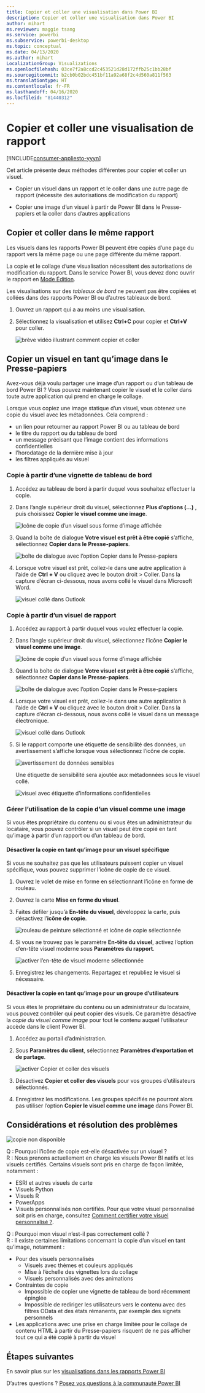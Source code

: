 ```yaml
---
title: Copier et coller une visualisation dans Power BI
description: Copier et coller une visualisation dans Power BI
author: mihart
ms.reviewer: maggie tsang
ms.service: powerbi
ms.subservice: powerbi-desktop
ms.topic: conceptual
ms.date: 04/13/2020
ms.author: mihart
LocalizationGroup: Visualizations
ms.openlocfilehash: 03ce7f2a8ccd2c453521d28d172ffb25c1bb28bf
ms.sourcegitcommit: b2cb0b02bdc451bf11a92a68f2c4d560a811f563
ms.translationtype: HT
ms.contentlocale: fr-FR
ms.lasthandoff: 04/16/2020
ms.locfileid: "81440312"
---
```

# <a name="copy-and-paste-a-report-visualization"></a>Copier et coller une visualisation de rapport

[!INCLUDE[consumer-appliesto-yyyn](../includes/consumer-appliesto-yyyn.md)]

Cet article présente deux méthodes différentes pour copier et coller un visuel. 
* Copier un visuel dans un rapport et le coller dans une autre page de rapport (nécessite des autorisations de modification du rapport)

* Copier une image d’un visuel à partir de Power BI dans le Presse-papiers et la coller dans d’autres applications

## <a name="copy-and-paste-within-the-same-report"></a>Copier et coller dans le même rapport
Les visuels dans les rapports Power BI peuvent être copiés d’une page du rapport vers la même page ou une page différente du même rapport. 

La copie et le collage d’une visualisation nécessitent des autorisations de modification du rapport. Dans le service Power BI, vous devez donc ouvrir le rapport en [Mode Édition](../consumer/end-user-reading-view.md). 

Les visualisations sur des *tableaux de bord* ne peuvent pas être copiées et collées dans des rapports Power BI ou d’autres tableaux de bord.

1. Ouvrez un rapport qui a au moins une visualisation.  

2. Sélectionnez la visualisation et utilisez **Ctrl+C** pour copier et **Ctrl+V** pour coller.      

   ![brève vidéo illustrant comment copier et coller](media/power-bi-visualization-copy-paste/copypasteviznew.gif)


## <a name="copy-a-visual-as-an-image-to-your-clipboard"></a>Copier un visuel en tant qu’image dans le Presse-papiers

Avez-vous déjà voulu partager une image d’un rapport ou d’un tableau de bord Power BI ? Vous pouvez maintenant copier le visuel et le coller dans toute autre application qui prend en charge le collage. 

Lorsque vous copiez une image statique d’un visuel, vous obtenez une copie du visuel avec les métadonnées. Cela comprend :
* un lien pour retourner au rapport Power BI ou au tableau de bord
* le titre du rapport ou du tableau de bord
* un message précisant que l’image contient des informations confidentielles
* l’horodatage de la dernière mise à jour
* les filtres appliqués au visuel

### <a name="copy-from-a-dashboard-tile"></a>Copie à partir d’une vignette de tableau de bord

1. Accédez au tableau de bord à partir duquel vous souhaitez effectuer la copie.

2. Dans l’angle supérieur droit du visuel, sélectionnez **Plus d’options (...)** , puis choisissez **Copier le visuel comme une image**. 

    ![Icône de copie d’un visuel sous forme d’image affichée](media/power-bi-visualization-copy-paste/power-bi-copy-dashboard.png)

3. Quand la boîte de dialogue **Votre visuel est prêt à être copié** s’affiche, sélectionnez **Copier dans le Presse-papiers**.

    ![boîte de dialogue avec l’option Copier dans le Presse-papiers](media/power-bi-visualization-copy-paste/power-bi-copied.png)

4. Lorsque votre visuel est prêt, collez-le dans une autre application à l’aide de **Ctrl + V** ou cliquez avec le bouton droit > Coller. Dans la capture d’écran ci-dessous, nous avons collé le visuel dans Microsoft Word. 

    ![visuel collé dans Outlook](media/power-bi-visualization-copy-paste/power-bi-paste-word.png)

### <a name="copy-from-a-report-visual"></a>Copie à partir d’un visuel de rapport 

1. Accédez au rapport à partir duquel vous voulez effectuer la copie.

2. Dans l’angle supérieur droit du visuel, sélectionnez l’icône **Copier le visuel comme une image**. 

    ![Icône de copie d’un visuel sous forme d’image affichée](media/power-bi-visualization-copy-paste/power-bi-copy-icon.png)

3. Quand la boîte de dialogue **Votre visuel est prêt à être copié** s’affiche, sélectionnez **Copier dans le Presse-papiers**.

    ![boîte de dialogue avec l’option Copier dans le Presse-papiers](media/power-bi-visualization-copy-paste/power-bi-copied.png)


4. Lorsque votre visuel est prêt, collez-le dans une autre application à l’aide de **Ctrl + V** ou cliquez avec le bouton droit > Coller. Dans la capture d’écran ci-dessous, nous avons collé le visuel dans un message électronique.

    ![visuel collé dans Outlook](media/power-bi-visualization-copy-paste/power-bi-copy-email.png)

5. Si le rapport comporte une étiquette de sensibilité des données, un avertissement s’affiche lorsque vous sélectionnez l’icône de copie.  

    ![avertissement de données sensibles](media/power-bi-visualization-copy-paste/power-bi-sensitive.png)

    Une étiquette de sensibilité sera ajoutée aux métadonnées sous le visuel collé. 

    ![visuel avec étiquette d’informations confidentielles](media/power-bi-visualization-copy-paste/power-bi-confidential.png)

### <a name="manage-use-of-copying-a-visual-as-an-image"></a>Gérer l’utilisation de la copie d’un visuel comme une image
Si vous êtes propriétaire du contenu ou si vous êtes un administrateur du locataire, vous pouvez contrôler si un visuel peut être copié en tant qu’image à partir d’un rapport ou d’un tableau de bord.

#### <a name="disable-copy-as-an-image-for-a-specific-visual"></a>Désactiver la copie en tant qu’image pour un visuel spécifique
Si vous ne souhaitez pas que les utilisateurs puissent copier un visuel spécifique, vous pouvez supprimer l’icône de copie de ce visuel.
1. Ouvrez le volet de mise en forme en sélectionnant l’icône en forme de rouleau. 

1. Ouvrez la carte **Mise en forme du visuel**.
1. Faites défiler jusqu’à **En-tête du visuel**, développez la carte, puis désactivez l’**icône de copie**.

    ![rouleau de peinture sélectionné et icône de copie sélectionnée](media/power-bi-visualization-copy-paste/power-bi-visual-header.png)

1. Si vous ne trouvez pas le paramètre **En-tête du visuel**, activez l’option d’en-tête visuel moderne sous **Paramètres du rapport**. 

    ![activer l’en-tête de visuel moderne sélectionnée](media/power-bi-visualization-copy-paste/power-bi-use-modern.png)

1. Enregistrez les changements. Repartagez et republiez le visuel si nécessaire.

#### <a name="disable-copy-as-an-image-for-a-group-of-users"></a>Désactiver la copie en tant qu’image pour un groupe d’utilisateurs

Si vous êtes le propriétaire du contenu ou un administrateur du locataire, vous pouvez contrôler qui peut copier des visuels. Ce paramètre désactive la *copie du visuel comme image* pour tout le contenu auquel l’utilisateur accède dans le client Power BI.
  
1. Accédez au portail d’administration.

1. Sous **Paramètres du client**, sélectionnez **Paramètres d’exportation et de partage**. 

    ![activer Copier et coller des visuels](media/power-bi-visualization-copy-paste/power-bi-enable.png)

1. Désactivez **Copier et coller des visuels** pour vos groupes d’utilisateurs sélectionnés. 

1. Enregistrez les modifications. Les groupes spécifiés ne pourront alors pas utiliser l’option **Copier le visuel comme une image** dans Power BI. 
  

## <a name="considerations-and-troubleshooting"></a>Considérations et résolution des problèmes

   ![copie non disponible](media/power-bi-visualization-copy-paste/power-bi-copy-grey.png)


Q : Pourquoi l’icône de copie est-elle désactivée sur un visuel ?    
R : Nous prenons actuellement en charge les visuels Power BI natifs et les visuels certifiés. Certains visuels sont pris en charge de façon limitée, notamment : 
- ESRI et autres visuels de carte 
- Visuels Python 
- Visuels R 
- PowerApps 
- Visuels personnalisés non certifiés. Pour que votre visuel personnalisé soit pris en charge, consultez [Comment certifier votre visuel personnalisé ?](../developer/visuals/power-bi-custom-visuals-certified.md). 


Q : Pourquoi mon visuel n’est-il pas correctement collé ?    
R : Il existe certaines limitations concernant la copie d’un visuel en tant qu’image, notamment : 
- Pour des visuels personnalisés 
    - Visuels avec thèmes et couleurs appliqués 
    - Mise à l’échelle des vignettes lors du collage 
    - Visuels personnalisés avec des animations 
- Contraintes de copie 
    - Impossible de copier une vignette de tableau de bord récemment épinglée 
    - Impossible de rediriger les utilisateurs vers le contenu avec des filtres OData et des états rémanents, par exemple des signets personnels 
- Les applications avec une prise en charge limitée pour le collage de contenu HTML à partir du Presse-papiers risquent de ne pas afficher tout ce qui a été copié à partir du visuel 



## <a name="next-steps"></a>Étapes suivantes
En savoir plus sur les [visualisations dans les rapports Power BI](power-bi-report-visualizations.md)

D’autres questions ? [Posez vos questions à la communauté Power BI](https://community.powerbi.com/)

